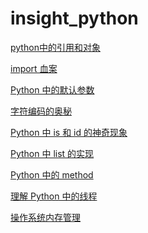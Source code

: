 insight_python
==============

[python中的引用和对象](https://github.com/acmerfight/insight_python/blob/master/ReferenceAndObject.md)

[import 血案](https://github.com/acmerfight/insight_python/blob/master/import_bug.md)

[Python 中的默认参数](https://github.com/acmerfight/insight_python/blob/master/Default_Parameter.md)

[字符编码的奥秘](https://github.com/acmerfight/insight_python/blob/master/Unicode_and_Character_Sets.md)

[Python 中 is 和 id 的神奇现象](https://github.com/acmerfight/insight_python/blob/master/is_id.md)

[Python 中 list 的实现](https://github.com/acmerfight/insight_python/blob/master/list_implementation.md)

[Python 中的 method](https://github.com/acmerfight/insight_python/blob/master/method_in_python.md)

[理解 Python 中的线程](https://github.com/acmerfight/insight_python/blob/master/understand_thread.md)

[操作系统内存管理](https://github.com/acmerfight/insight_python/blob/master/memory_management.md)
